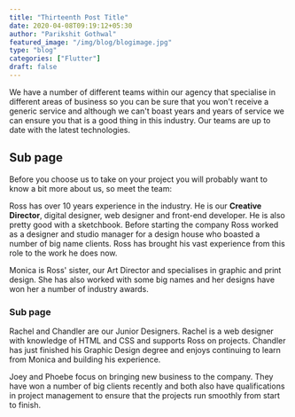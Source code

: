 ```yaml
---
title: "Thirteenth Post Title"
date: 2020-04-08T09:19:12+05:30
author: "Parikshit Gothwal"
featured_image: "/img/blog/blogimage.jpg"
type: "blog"
categories: ["Flutter"]
draft: false
---
```

<p>We have a number of different teams within our agency that specialise in different areas of business so you can be sure that you won't receive a generic service and although we can't boast years and years of service we can ensure you that is a good thing in this industry. Our teams are up to date with the latest technologies.</p>
<h2>Sub page</h2>
<p>Before you choose us to take on your project you will probably want to know a bit more about us, so meet the team:</p>
<p>Ross has over 10 years experience in the industry. He is our <strong>Creative Director</strong>, digital designer, web designer and front-end developer. He is also pretty good with a sketchbook. Before starting the company Ross worked as a designer and studio manager for a design house who boasted a number of big name clients. Ross has brought his vast experience from this role to the work he does now.</p>
<p>Monica is Ross' sister, our Art Director and specialises in graphic and print design. She has also worked with some big names and her designs have won her a number of industry awards.</p>
<h3>Sub page</h3>
<p>Rachel and Chandler are our Junior Designers. Rachel is a web designer with knowledge of HTML and CSS and supports Ross on projects. Chandler has just finished his Graphic Design degree and enjoys continuing to learn from Monica and building his experience.</p> 
<p>Joey and Phoebe focus on bringing new business to the company. They have won a number of big clients recently and both also have qualifications in project management to ensure that the projects run smoothly from start to finish.</p>